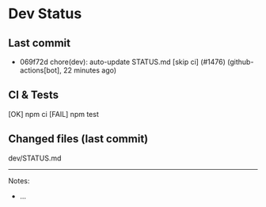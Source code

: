 # Dev Status

## Last commit
- 069f72d chore(dev): auto-update STATUS.md [skip ci] (#1476) (github-actions[bot], 22 minutes ago)
## CI & Tests
[OK] npm ci
[FAIL] npm test

## Changed files (last commit)
dev/STATUS.md

---
Notes:
- ...
